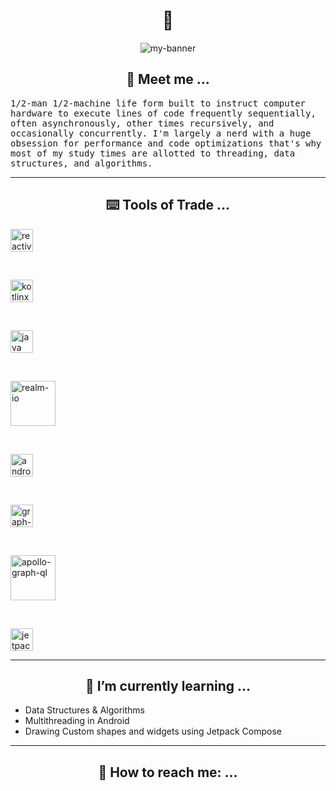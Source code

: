 <h1 align="center">👋</h2>

<!--
**Pshypher/Pshypher** is a ✨ _special_ ✨ repository because its `README.md` (this file) appears on your GitHub profile.

Here are some ideas to get you started:

- 🔭 I’m currently working on ...

- 👯 I’m looking to collaborate on ...
- 🤔 I’m looking for help with ...
- 💬 Ask me about ...
- 📫 How to reach me: ...
- 😄 Pronouns: ...
- ⚡ Fun fact: ...
-->

<p align="center">
    <img src="https://user-images.githubusercontent.com/7406285/233926519-69845257-4f57-4921-88f6-74c289216b97.gif" alt="my-banner">
</p>

<h2 align="center">👣 Meet me ...</h2>
<tt align="center">
1/2-man 1/2-machine life form built to instruct computer hardware to execute lines of code frequently sequentially, often asynchronously, other times recursively, and occasionally concurrently. I'm largely a nerd with a huge obsession for performance and code optimizations that's why most of my study times are allotted to threading, data structures, and algorithms.
</tt>

- - - -

<h2 align="center">⌨️ Tools of Trade ...</h2>
<p float="center">
<img alt="reactivex" width="36px" height="36px" src="https://user-images.githubusercontent.com/7406285/233952955-e0dc6b49-3cdf-4eba-a512-683037f4a05c.svg">

&nbsp;
&nbsp;
&nbsp;
&nbsp;

<img alt="kotlinx" width="36px" height="36px" src="https://user-images.githubusercontent.com/7406285/233954639-cb5accfc-0e00-45b1-8d37-3a0185d3382f.svg">

&nbsp;
&nbsp;
&nbsp;
&nbsp;

<img alt="java" width="36px" height="36px" src="https://user-images.githubusercontent.com/7406285/233954688-736275ec-367b-481c-a4d9-0766db217d58.svg">

&nbsp;
&nbsp;
&nbsp;
&nbsp;

<img alt="realm-io" width="72px" height="72px" src="https://user-images.githubusercontent.com/7406285/233954715-3dc32a7d-8722-4856-8d6d-e879eb9f0caa.svg">

&nbsp;
&nbsp;
&nbsp;
&nbsp;

<img alt="android-sdk" width="36px" height="36px" src="https://user-images.githubusercontent.com/7406285/233954736-908c9460-c181-402f-8239-350a9c21f805.svg">

&nbsp;
&nbsp;
&nbsp;
&nbsp;

<img alt="graph-ql" width="36px" height="36px" src="https://user-images.githubusercontent.com/7406285/233954811-e253493b-c695-4800-aae2-016a1bec607f.svg">

&nbsp;
&nbsp;
&nbsp;
&nbsp;

<img alt="apollo-graph-ql" width="72px" height="72px" src="https://user-images.githubusercontent.com/7406285/233962221-74a6c26a-388c-4eb3-a936-88704c7b2976.svg">

&nbsp;
&nbsp;
&nbsp;
&nbsp;

<img alt="jetpack-compose" width="36px" height="36px" src="https://user-images.githubusercontent.com/7406285/233954890-a1b70072-a548-4c7c-a211-f3de5174d368.png">
</p>

- - - -

<h2 align="center">📑 I’m currently learning ...</h2>
<ul>
<li>Data Structures & Algorithms</li>
<li>Multithreading in Android</li>
<li>Drawing Custom shapes and widgets using Jetpack Compose</li>
</ul>

- - - -

<h2 align="center">📧 How to reach me: ...</h2>


